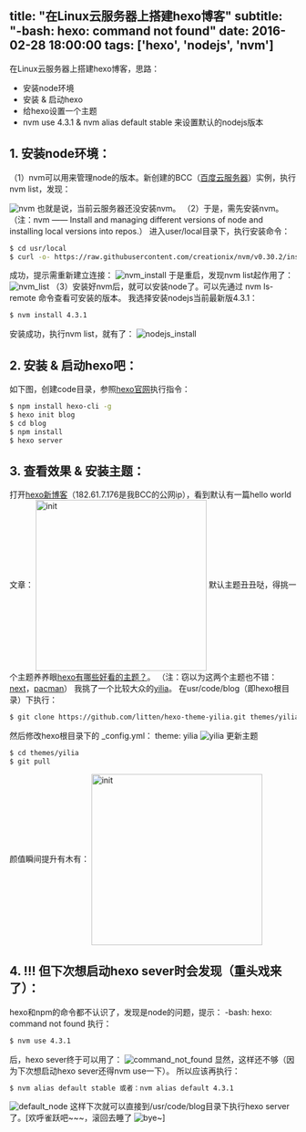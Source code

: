 title: "在Linux云服务器上搭建hexo博客"
subtitle: "-bash: hexo: command not found"
date: 2016-02-28 18:00:00
tags: ['hexo', 'nodejs', 'nvm']
---
在Linux云服务器上搭建hexo博客，思路：
- 安装node环境
- 安装 & 启动hexo
- 给hexo设置一个主题
- nvm use 4.3.1 & nvm alias default stable 来设置默认的nodejs版本
<!-- more -->
## 1. 安装node环境：
（1）nvm可以用来管理node的版本。新创建的BCC（[百度云服务器](https://bce.baidu.com/doc/BCC/ProductDescription.html)）实例，执行nvm list，发现：

 ![nvm](/img/nvm.jpg)
也就是说，当前云服务器还没安装nvm。
（2）于是，需先安装nvm。
（注：nvm —— Install and managing different versions of node and installing local versions into repos.）
进入user/local目录下，执行安装命令：
``` bash
$ cd usr/local
$ curl -o- https://raw.githubusercontent.com/creationix/nvm/v0.30.2/install.sh | bash
```
成功，提示需重新建立连接：
 ![nvm_install](/img/nvm_install.jpg)
于是重启，发现nvm list起作用了：
 ![nvm_list](/img/nvm_list.jpg)
（3）安装好nvm后，就可以安装node了。可以先通过 nvm ls-remote 命令查看可安装的版本。
我选择安装nodejs当前最新版4.3.1：
``` bash
$ nvm install 4.3.1
```
安装成功，执行nvm list，就有了：
 ![nodejs_install](/img/nodejs_install.jpg)

## 2. 安装 & 启动hexo吧：
如下图，创建code目录，参照[hexo官网](https://hexo.io/zh-cn)执行指令：
``` bash
$ npm install hexo-cli -g
$ hexo init blog
$ cd blog
$ npm install
$ hexo server
```

## 3. 查看效果 & 安装主题：
打开[hexo新博客](http://182.61.7.176:4000)（182.61.7.176是我BCC的公网ip），看到默认有一篇hello world文章：
 <img src="/img/init.jpg" width = "300" alt="init" align=center />
默认主题丑丑哒，得挑一个主题养养眼[hexo有哪些好看的主题？](https://www.zhihu.com/question/24422335/answer/46357100)。
（注：窃以为这两个主题也不错：[next](https://github.com/iissnan/hexo-theme-next)，[pacman](https://github.com/A-limon/pacman)）
我挑了一个比较大众的[yilia](https://github.com/litten/hexo-theme-yilia)。
在usr/code/blog（即hexo根目录）下执行：
``` bash
$ git clone https://github.com/litten/hexo-theme-yilia.git themes/yilia
```
然后修改hexo根目录下的 _config.yml： theme: yilia
 ![yilia](/img/yilia.jpg)
更新主题
``` bash
$ cd themes/yilia
$ git pull
```
颜值瞬间提升有木有：
 <img src="/img/yilia_yanzhi.jpg" width = "300" alt="init" align=center />

## 4. !!! 但下次想启动hexo sever时会发现（重头戏来了）：
hexo和npm的命令都不认识了，发现是node的问题，提示：
-bash: hexo: command not found
执行：
``` bash
$ nvm use 4.3.1
```
后，hexo sever终于可以用了：
 ![command_not_found](/img/command_not_found.jpg)
显然，这样还不够（因为下次想启动hexo sever还得nvm use一下）。
所以应该再执行：
``` bash
$ nvm alias default stable 或者：nvm alias default 4.3.1
```
 ![default_node](/img/default_node.jpg)
这样下次就可以直接到/usr/code/blog目录下执行hexo server了。[欢呼雀跃吧~~~，滚回去睡了 ![bye](/img/bye.png)~]
